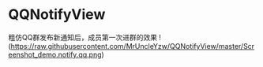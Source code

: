 # QQNotifyView
粗仿QQ群发布新通知后，成员第一次进群的效果
!(https://raw.githubusercontent.com/MrUncleYzw/QQNotifyView/master/Screenshot_demo.notify.qq.png)
